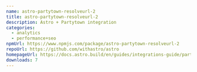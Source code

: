 ```yaml
---
name: astro-partytown-resolveurl-2
title: astro-partytown-resolveurl-2
description: Astro + Partytown integration
categories:
  - analytics
  - performance+seo
npmUrl: https://www.npmjs.com/package/astro-partytown-resolveurl-2
repoUrl: https://github.com/withastro/astro
homepageUrl: https://docs.astro.build/en/guides/integrations-guide/partytown/
downloads: 7
---
```

